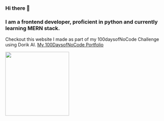 ### Hi there 👋
### I am a frontend developer, proficient in python and currently learning MERN stack. 

Checkout this website I made as part of my 100daysofNoCode Challenge using Dorik AI.
[My 100DaysofNoCode Portfolio](https://daniya-s.dorik.io/)

<a href="https://github.com/daniya-sohail26/convoychat">
  <img height=200 align="center" src="https://github-readme-stats.vercel.app/api/top-langs?username=daniya-sohail26&layout=compact&langs_count=8&card_width=320" />
</a>

